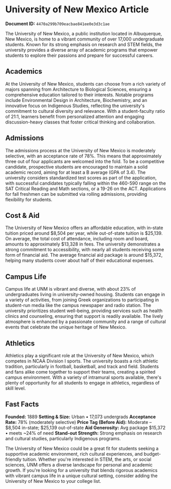 # University of New Mexico Article

**Document ID:** `4470a299b709eacbae841ee0e3d3c1ae`

The University of New Mexico, a public institution located in Albuquerque, New Mexico, is home to a vibrant community of over 17,000 undergraduate students. Known for its strong emphasis on research and STEM fields, the university provides a diverse array of academic programs that empower students to explore their passions and prepare for successful careers.

## Academics
At the University of New Mexico, students can choose from a rich variety of majors spanning from Architecture to Biological Sciences, ensuring a comprehensive education tailored to their interests. Notable programs include Environmental Design in Architecture, Biochemistry, and an innovative focus on Indigenous Studies, reflecting the university's commitment to cultural diversity and relevance. With a student-faculty ratio of 21:1, learners benefit from personalized attention and engaging discussion-heavy classes that foster critical thinking and collaboration.

## Admissions
The admissions process at the University of New Mexico is moderately selective, with an acceptance rate of 78%. This means that approximately three out of four applicants are welcomed into the fold. To be a competitive candidate, prospective students are encouraged to maintain a solid academic record, aiming for at least a B average (GPA of 3.4). The university considers standardized test scores as part of the application, with successful candidates typically falling within the 460-590 range on the SAT Critical Reading and Math sections, or a 19-26 on the ACT. Applications for fall freshmen can be submitted via rolling admissions, providing flexibility for students.

## Cost & Aid
The University of New Mexico offers an affordable education, with in-state tuition priced around $8,504 per year, while out-of-state tuition is $25,139. On average, the total cost of attendance, including room and board, amounts to approximately $13,328 in fees. The university demonstrates a strong commitment to accessibility, with nearly all students receiving some form of financial aid. The average financial aid package is around $15,372, helping many students cover about half of their educational expenses.

## Campus Life
Campus life at UNM is vibrant and diverse, with about 23% of undergraduates living in university-owned housing. Students can engage in a variety of activities, from joining Greek organizations to participating in student-run media like the campus newspaper and radio station. The university prioritizes student well-being, providing services such as health clinics and counseling, ensuring that support is readily available. The lively atmosphere is enhanced by a passionate community and a range of cultural events that celebrate the unique heritage of New Mexico.

## Athletics
Athletics play a significant role at the University of New Mexico, which competes in NCAA Division I sports. The university boasts a rich athletic tradition, particularly in football, basketball, and track and field. Students and fans alike come together to support their teams, creating a spirited campus environment. With a variety of intramural sports available, there's plenty of opportunity for all students to engage in athletics, regardless of skill level.

## Fast Facts
**Founded:** 1889
**Setting & Size:** Urban • 17,073 undergrads
**Acceptance Rate:** 78% (moderately selective)
**Price Tag (Before Aid):** Moderate – $8,504 in-state; $25,139 out-of-state
**Aid Generosity:** Avg package $15,372 • meets ~24% of need
**Stand-out Strength:** Strong emphasis on research and cultural studies, particularly Indigenous programs.

The University of New Mexico could be a great fit for students seeking a supportive academic environment, rich cultural experiences, and budget-friendly tuition. Whether you're interested in STEM, the arts, or social sciences, UNM offers a diverse landscape for personal and academic growth. If you're looking for a university that blends rigorous academics with vibrant campus life in a unique cultural setting, consider adding the University of New Mexico to your college list.
